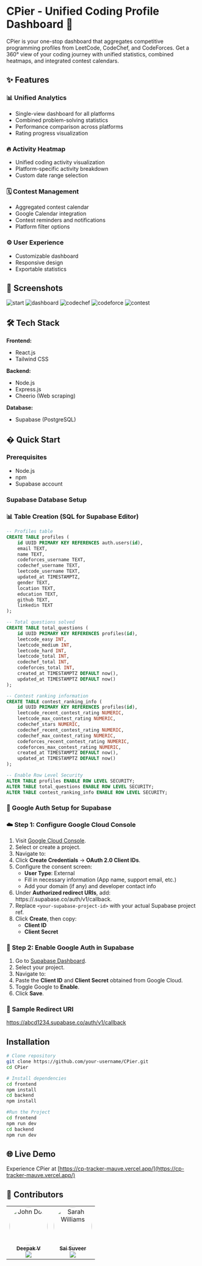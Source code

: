 # CPier - Unified Coding Profile Dashboard 🚀


CPier is your one-stop dashboard that aggregates competitive programming profiles from LeetCode, CodeChef, and CodeForces. Get a 360° view of your coding journey with unified statistics, combined heatmaps, and integrated contest calendars.

## ✨ Features

### 📊 Unified Analytics
- Single-view dashboard for all platforms
- Combined problem-solving statistics
- Performance comparison across platforms
- Rating progress visualization

### 🔥 Activity Heatmap
- Unified coding activity visualization
- Platform-specific activity breakdown
- Custom date range selection

### 🗓 Contest Management
- Aggregated contest calendar
- Google Calendar integration
- Contest reminders and notifications
- Platform filter options

### ⚙️ User Experience
- Customizable dashboard
- Responsive design
- Exportable statistics

## 📸 Screenshots

![start](https://github.com/user-attachments/assets/9070e0e3-4ee6-46a1-ac84-4d8cdd10bfca)
![dashboard](https://github.com/user-attachments/assets/61b5b851-64ed-477a-895e-432c1deb4a87)
![codechef](https://github.com/user-attachments/assets/f3161a2f-dcdd-4493-9446-5bf1cec801ac)
![codeforce](https://github.com/user-attachments/assets/6b2c9843-5f25-4c1e-b07a-b7bb4aa591bf)
![contest](https://github.com/user-attachments/assets/3db50c95-df31-4031-9d12-93ea7c1c2abe)

## 🛠 Tech Stack

**Frontend:**
- React.js
- Tailwind CSS

**Backend:**
- Node.js
- Express.js
- Cheerio (Web scraping)

**Database:**
- Supabase (PostgreSQL)

## � Quick Start

### Prerequisites
- Node.js
- npm
- Supabase account

### Supabase Database Setup

### 📊 Table Creation (SQL for Supabase Editor)

```sql
-- Profiles table
CREATE TABLE profiles (
    id UUID PRIMARY KEY REFERENCES auth.users(id),
    email TEXT,
    name TEXT,
    codeforces_username TEXT,
    codechef_username TEXT,
    leetcode_username TEXT,
    updated_at TIMESTAMPTZ,
    gender TEXT,
    location TEXT,
    education TEXT,
    github TEXT,
    linkedin TEXT
);

-- Total questions solved
CREATE TABLE total_questions (
    id UUID PRIMARY KEY REFERENCES profiles(id),
    leetcode_easy INT,
    leetcode_medium INT,
    leetcode_hard INT,
    leetcode_total INT,
    codechef_total INT,
    codeforces_total INT,
    created_at TIMESTAMPTZ DEFAULT now(),
    updated_at TIMESTAMPTZ DEFAULT now()
);

-- Contest ranking information
CREATE TABLE contest_ranking_info (
    id UUID PRIMARY KEY REFERENCES profiles(id),
    leetcode_recent_contest_rating NUMERIC,
    leetcode_max_contest_rating NUMERIC,
    codechef_stars NUMERIC,
    codechef_recent_contest_rating NUMERIC,
    codechef_max_contest_rating NUMERIC,
    codeforces_recent_contest_rating NUMERIC,
    codeforces_max_contest_rating NUMERIC,
    created_at TIMESTAMPTZ DEFAULT now(),
    updated_at TIMESTAMPTZ DEFAULT now()
);

-- Enable Row Level Security
ALTER TABLE profiles ENABLE ROW LEVEL SECURITY;
ALTER TABLE total_questions ENABLE ROW LEVEL SECURITY;
ALTER TABLE contest_ranking_info ENABLE ROW LEVEL SECURITY;
```

### 🔐 Google Auth Setup for Supabase

### ☁️ Step 1: Configure Google Cloud Console

1. Visit [Google Cloud Console](https://console.cloud.google.com).
2. Select or create a project.
3. Navigate to:
4. Click **Create Credentials** → **OAuth 2.0 Client IDs**.
5. Configure the consent screen:
    - **User Type**: External
    - Fill in necessary information (App name, support email, etc.)
    - Add your domain (if any) and developer contact info
6. Under **Authorized redirect URIs**, add: https://<your-supabase-project-id>.supabase.co/auth/v1/callback.
7. Replace `<your-supabase-project-id>` with your actual Supabase project ref.
8. Click **Create**, then copy:
    - **Client ID**
    - **Client Secret**

### 🔧 Step 2: Enable Google Auth in Supabase

1. Go to [Supabase Dashboard](https://app.supabase.com/).
2. Select your project.
3. Navigate to:
4. Paste the **Client ID** and **Client Secret** obtained from Google Cloud.
5. Toggle Google to **Enable**.
6. Click **Save**.

### 📌 Sample Redirect URI
https://abcd1234.supabase.co/auth/v1/callback


## Installation
```bash
# Clone repository
git clone https://github.com/your-username/CPier.git
cd CPier

# Install dependencies
cd frontend
npm install
cd backend
npm install

#Run the Project
cd frontend
npm run dev
cd backend
npm run dev
```

## 🌐 Live Demo
Experience CPier at [https://cp-tracker-mauve.vercel.app/](https://cp-tracker-mauve.vercel.app/)

## 👥 Contributors
<table>
  <tr>
    <td align="center">
      <a href="https://github.com/simpledee1701">
        <img src="https://avatars.githubusercontent.com/u/174812664?v=4" width="100px;" alt="John Doe" style="border-radius:50%;"/><br />
        <sub><b>Deepak V</b></sub>
      </a><br />
      <a href="https://www.linkedin.com/in/deepak-v-4254301b2/" title="LinkedIn">
        <img src="https://img.shields.io/badge/LinkedIn-0077B5?style=flat&logo=linkedin&logoColor=white" />
      </a>
      <br />
      <sub></sub>
    </td>
    <td align="center">
      <a href="https://github.com/suveerprasad">
        <img src="https://avatars.githubusercontent.com/u/150579516?v=4" width="100px;" alt="Sarah Williams" style="border-radius:50%;"/><br />
        <sub><b>Sai Suveer</b></sub>
      </a><br />
      <a href="https://www.linkedin.com/in/sai-suveer-96a65a1b8/" title="LinkedIn">
        <img src="https://img.shields.io/badge/LinkedIn-0077B5?style=flat&logo=linkedin&logoColor=white" />
      </a>
      <br />
      <sub></sub>
    </td>
  </tr>
</table>

